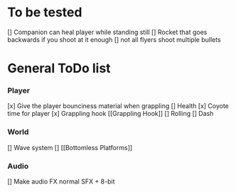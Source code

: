 # To be tested
[] Companion can heal player while standing still
[] Rocket that goes backwards if you shoot at it enough
[] not all flyers shoot multiple bullets

# General ToDo list
### Player
[x] Give the player bounciness material when grappling
[] Health
[x] Coyote time for player
[x] Grappling hook [[Grappling Hook]]
[] Rolling
[] Dash

### World
[] Wave system
[] [[Bottomless Platforms]]

### Audio
[] Make audio FX normal SFX + 8-bit